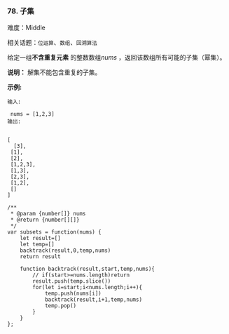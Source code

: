 ### 78. 子集

难度：Middle

相关话题：`位运算`、`数组`、`回溯算法`

给定一组**不含重复元素** 的整数数组*nums* ，返回该数组所有可能的子集（幂集）。



**说明：** 解集不能包含重复的子集。



**示例:** 



```
输入:

 nums = [1,2,3]
输出:


[
  [3],
 [1],
 [2],
 [1,2,3],
 [1,3],
 [2,3],
 [1,2],
 []
]
```

```
/**
 * @param {number[]} nums
 * @return {number[][]}
 */
var subsets = function(nums) {
    let result=[]
    let temp=[]
    backtrack(result,0,temp,nums)
    return result
    
    function backtrack(result,start,temp,nums){
        // if(start>=nums.length)return
        result.push(temp.slice())
        for(let i=start;i<nums.length;i++){
            temp.push(nums[i])
            backtrack(result,i+1,temp,nums)
            temp.pop()
        }
    }
};
```


